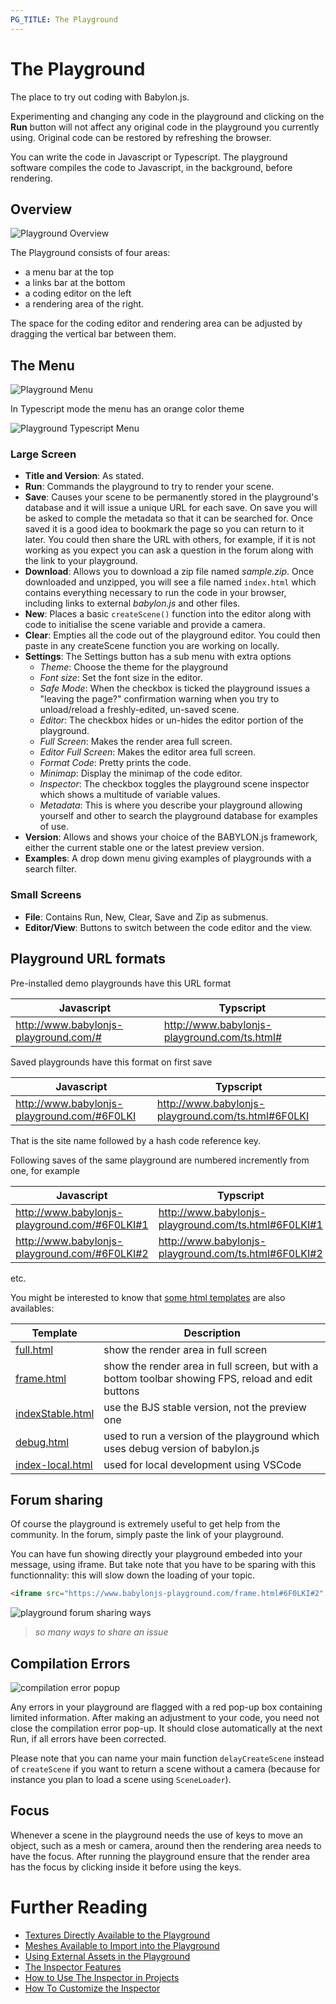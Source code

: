 ```yaml
---
PG_TITLE: The Playground
---
```


# The Playground

The place to try out coding with Babylon.js.

Experimenting and changing any code in the playground and clicking on the **Run** button will not affect any original code in the playground you currently using. 
Original code can be restored by refreshing the browser.

You can write the code in Javascript or Typescript. The playground software compiles the code to Javascript, in the background, before rendering.

## Overview

![Playground Overview](/img/how_to/Introduction/playground.jpg)

The Playground consists of four areas:

- a menu bar at the top
- a links bar at the bottom
- a coding editor on the left
- a rendering area of the right.

The space for the coding editor and rendering area can be adjusted by dragging the vertical bar between them.

## The Menu

![Playground Menu](/img/how_to/Introduction/pgmenu.jpg)

In Typescript mode the menu has an orange color theme

![Playground Typescript Menu](/img/how_to/Introduction/pgmenu_ts.jpg)

### Large Screen

- **Title and Version**: As stated.
- **Run**: Commands the playground to try to render your scene.
- **Save**: Causes your scene to be permanently stored in the playground's database and it will issue a unique URL for each save. On save you will be asked to comple the metadata so that it can be searched for. Once saved it is a good idea to bookmark the page so you can return to it later. You could then share the URL with others, for example, if it is not working as you expect you can ask a question in the forum along with the link to your playground.
- **Download**: Allows you to download a zip file named *sample.zip*. Once downloaded and unzipped, you will see a file named `index.html` 
which contains everything necessary to run the code in your browser, including links to external *babylon.js* and other files.
- **New**: Places a basic `createScene()` function into the editor along with code to initialise the scene variable and provide a camera.
- **Clear**: Empties all the code out of the playground editor.  You could then paste in any createScene function you are working on locally.
- **Settings**: The Settings button has a sub menu with extra options
  - *Theme*: Choose the theme for the playground
  - *Font size*: Set the font size in the editor.
  - *Safe Mode*: When the checkbox is ticked the playground issues a "leaving the page?" confirmation warning when you try to unload/reload a freshly-edited, un-saved scene.
  - *Editor*: The checkbox hides or un-hides the editor portion of the playground.
  - *Full Screen*: Makes the render area full screen.
  - *Editor Full Screen*: Makes the editor area full screen.
  - *Format Code*: Pretty prints the code.
  - *Minimap*: Display the minimap of the code editor.
  - *Inspector*: The checkbox toggles the playground scene inspector which shows a multitude of variable values.
  - *Metadata*: This is where you describe your playground allowing yourself and other to search the playground database for examples of use.
- **Version**: Allows and shows your choice of the BABYLON.js framework, either the current stable one or the latest preview version.
- **Examples**: A drop down menu giving examples of playgrounds with a search filter.

### Small Screens

- **File**: Contains Run, New, Clear, Save and Zip as submenus.
- **Editor/View**: Buttons to switch between the code editor and the view.

## Playground URL formats

Pre-installed demo playgrounds have this URL format

| Javascript | Typscript |
|---|---|
| http://www.babylonjs-playground.com/# | http://www.babylonjs-playground.com/ts.html# |

Saved playgrounds have this format on first save

| Javascript | Typscript |
|---|---|
| http://www.babylonjs-playground.com/#6F0LKI | http://www.babylonjs-playground.com/ts.html#6F0LKI |

That is the site name followed by a hash code reference key.

Following saves of the same playground are numbered incremently from one, for example 

| Javascript | Typscript |
|---|---|
| http://www.babylonjs-playground.com/#6F0LKI#1 | http://www.babylonjs-playground.com/ts.html#6F0LKI#1 |
| http://www.babylonjs-playground.com/#6F0LKI#2 | http://www.babylonjs-playground.com/ts.html#6F0LKI#2 |
  
etc.

You might be interested to know that [some html templates](https://github.com/BabylonJS/Babylon.js/tree/master/Playground) are also availables:

Template | Description
--- | ---
[full.html](https://www.babylonjs-playground.com/full.html#6F0LKI#2) | show the render area in full screen
[frame.html](https://www.babylonjs-playground.com/frame.html#6F0LKI#2) | show the render area in full screen, but with a bottom toolbar showing FPS, reload and edit buttons
[indexStable.html](https://www.babylonjs-playground.com/indexStable.html#6F0LKI#2) | use the BJS stable version, not the preview one
[debug.html](https://www.babylonjs-playground.com/debug.html#6F0LKI#2) | used to run a version of the playground which uses debug version of babylon.js
[index-local.html](https://www.babylonjs-playground.com/index-local.html#6F0LKI#2) | used for local development using VSCode

## Forum sharing

Of course the playground is extremely useful to get help from the community. In the forum, simply paste the link of your playground.

You can have fun showing directly your playground embeded into your message, using iframe. But take note that you have to be sparing with this functionnality: this will slow down the loading of your topic.

```html
<iframe src="https://www.babylonjs-playground.com/frame.html#6F0LKI#2" width="400px" height="250px" ></iframe>
```

![playground forum sharing ways](/img/features/pgsupport/pg-forum-sharing-ways.jpg)
> *so many ways to share an issue*

## Compilation Errors

![compilation error popup](/img/features/pgsupport/pg-compilation-error.jpg)

Any errors in your playground are flagged with a red pop-up box containing limited information. After making an adjustment to your code, you need not close the compilation error pop-up.  It should close automatically at the next Run, if all errors have been corrected.

Please note that you can name your main function `delayCreateScene` instead of `createScene` if you want to return a scene without a camera (because for instance you plan to load a scene using `SceneLoader`).

## Focus

Whenever a scene in the playground needs the use of keys to move an object, such as a mesh or camera, around then the rendering area needs to have the focus. After running the playground ensure that the render area has the focus by clicking inside it before using the keys. 

# Further Reading
 
- [Textures Directly Available to the Playground](/resources/Playground_Textures.html)
- [Meshes Available to Import into the Playground](/resources/meshes_to_load)
- [Using External Assets in the Playground](/resources/External_PG_assets)
- [The Inspector Features](/features/playground_debuglayer)
- [How to Use The Inspector in Projects](/How_To/debug_layer)
- [How To Customize the Inspector](/How_To/customize_debug_layer)
